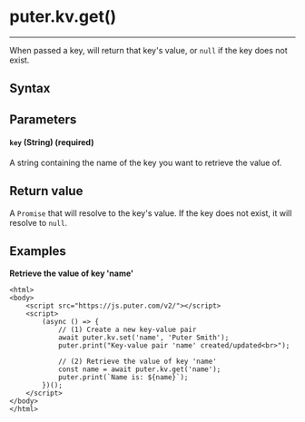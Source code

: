 # puter.kv.get()
* * *

When passed a key, will return that key's value, or `null` if the key does not exist.

[](#syntax)Syntax
-----------------

[](#parameters)Parameters
-------------------------

#### [](#-code-key-code-string-required-)`key` (String) (required)

A string containing the name of the key you want to retrieve the value of.

[](#return-value)Return value
-----------------------------

A `Promise` that will resolve to the key's value. If the key does not exist, it will resolve to `null`.

[](#examples)Examples
---------------------

**Retrieve the value of key 'name'**

```
<html>
<body>
    <script src="https://js.puter.com/v2/"></script>
    <script>
        (async () => {
            // (1) Create a new key-value pair
            await puter.kv.set('name', 'Puter Smith');
            puter.print("Key-value pair 'name' created/updated<br>");

            // (2) Retrieve the value of key 'name'
            const name = await puter.kv.get('name');
            puter.print(`Name is: ${name}`);
        })();
    </script>
</body>
</html>

```
